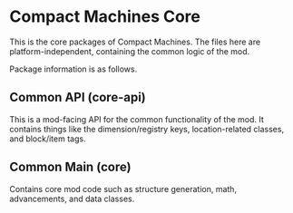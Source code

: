 # Compact Machines Core

This is the core packages of Compact Machines. The files here are
platform-independent, containing the common logic of the mod.

Package information is as follows.

## Common API (core-api)
This is a mod-facing API for the common functionality of the mod. It contains things
like the dimension/registry keys, location-related classes, and block/item tags.

## Common Main (core)
Contains core mod code such as structure generation, math, advancements, and data classes.



